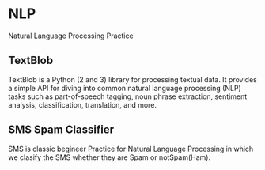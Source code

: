 # NLP
Natural Language Processing Practice


## TextBlob
TextBlob is a Python (2 and 3) library for processing textual data. It provides a simple API for diving into common natural language processing (NLP) tasks such as part-of-speech tagging, noun phrase extraction, sentiment analysis, classification, translation, and more.


## SMS Spam Classifier
SMS is classic begineer Practice for Natural Language Processing in which we clasify the SMS whether they are Spam or notSpam(Ham).
